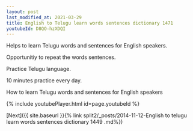```yaml
---
layout: post
last_modified_at: 2021-03-29
title: English to Telugu learn words sentences dictionary 1471 
youtubeId: D8QO-hzXDQI
---
```

 
 
Helps to learn Telugu words and sentences for English speakers.

Opportunitiy to repeat the words sentences. 

Practice Telugu language. 
 
10 minutes practice every day. 
 
How to learn Telugu words and sentences for English speakers 
 
{% include youtubePlayer.html id=page.youtubeId %}
 
 
[Next]({{ site.baseurl }}{% link  split2/_posts/2014-11-12-English to telugu learn words sentences dictionary 1449 .md%})
 
